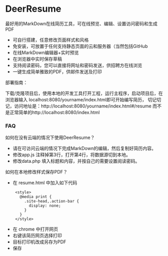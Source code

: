 DeerResume
==========

最好用的MarkDown在线简历工具，可在线预览、编辑、设置访问密码和生成PDF

  - 可自行搭建，任意修改页面样式和风格
  - 免安装，可放置于任何支持静态页面的云和服务器（当然包括GitHub
  - 在线MarkDown编辑器+实时预览
  - 在浏览器中实时保存草稿
  - 支持阅读密码，您可以直接将网址和密码发送，供招聘方在线浏览
  - 一键生成简单雅致的PDF，供邮件发送及打印 

部署指南：

​		下载/克隆项目后，使用本地的开发工具打开工程，运行主程序，启动项目后，在浏览器输入   localhost:8080/yourname/index.html即可开始编写简历，
        切记切记，访问地址是：http://localhost:8080/yourname/index.html#/resume
        而不是正常简单的http://localhost:8080/index.html 

### FAQ

如何在没有云端的情况下使用DeerResume？

- 请在可访问云端的情况下完成MarkDown的编辑，然后复制好简历内容。
- 修改app.js 注释掉第3行，打开第4行，将数据源切到本地。 
- 修改data.php 填入标题和内容，并按自己的需要设置阅读密码。

如何在本地修改样式保存PDF？
- 在 resume.html 中加入如下代码
   ```
    <style>
      @media print {
        .site-head,.action-bar {
          display: none;
        }
      }
    </style>
   ```
- 在 chrome 中打开网页
- 右键该简历网页选择打印
- 目标打印机改成另存为PDF
- 保存
